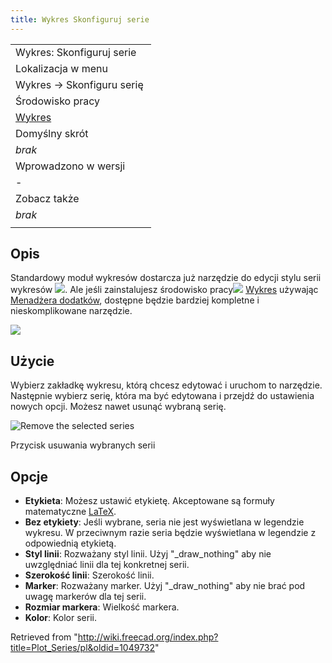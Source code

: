 ```yaml
---
title: Wykres Skonfiguruj serie
---
```

|  |
| --- |
| Wykres: Skonfiguruj serie |
| Lokalizacja w menu |
| Wykres → Skonfiguru serię ‏‎ |
| Środowisko pracy |
| [Wykres](/Plot_Workbench/pl "Plot Workbench/pl") |
| Domyślny skrót |
| *brak* |
| Wprowadzono w wersji |
| - |
| Zobacz także |
| *brak* |
|  |

## Opis

Standardowy moduł wykresów dostarcza już narzędzie do edycji stylu serii wykresów ![](/images/Matplotlib_edit_subplot.png). Ale jeśli zainstalujesz środowisko pracy![](/images/Workbench_Plot.svg) [Wykres](/Plot_Workbench/pl "Plot Workbench/pl") używając [Menadżera dodatków](/Std_AddonMgr/pl "Std AddonMgr/pl"), dostępne będzie bardziej kompletne i nieskomplikowane narzędzie.

![](/images/Plot_MultiAxes_Example.png)

## Użycie

Wybierz zakładkę wykresu, którą chcesz edytować i uruchom to narzędzie. Następnie wybierz serię, która ma być edytowana i przejdź do ustawienia nowych opcji. Możesz nawet usunąć wybraną serię.

![Remove the selected series](/images/Plot_Remove_Series.png)

Przycisk usuwania wybranych serii

## Opcje

* **Etykieta**: Możesz ustawić etykietę. Akceptowane są formuły matematyczne [LaTeX](https://www.latex-project.org/).
* **Bez etykiety**: Jeśli wybrane, seria nie jest wyświetlana w legendzie wykresu. W przeciwnym razie seria będzie wyświetlana w legendzie z odpowiednią etykietą.
* **Styl linii**: Rozważany styl linii. Użyj "\_draw\_nothing" aby nie uwzględniać linii dla tej konkretnej serii.
* **Szerokość linii**: Szerokość linii.
* **Marker**: Rozważany marker. Użyj "\_draw\_nothing" aby nie brać pod uwagę markerów dla tej serii.
* **Rozmiar markera**: Wielkość markera.
* **Kolor**: Kolor serii.

Retrieved from "<http://wiki.freecad.org/index.php?title=Plot_Series/pl&oldid=1049732>"